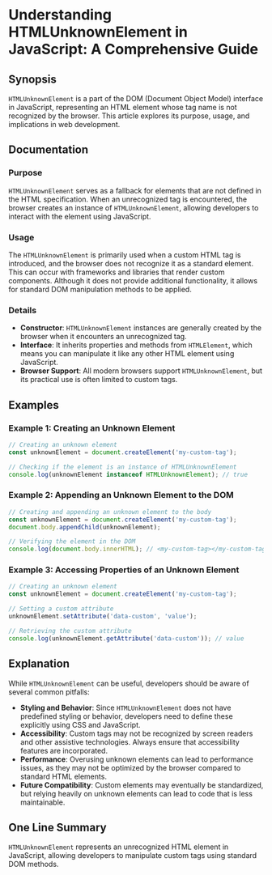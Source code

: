 <!--
Meta Description: # Understanding HTMLUnknownElement in JavaScript: A Comprehensive Guide ## Synopsis `HTMLUnknownElement` is a part of the DOM (Document Object Model) ...
Meta Keywords: custom, element, htmlunknownelement, javascript, tag
-->

# Understanding HTMLUnknownElement in JavaScript: A Comprehensive Guide

## Synopsis
`HTMLUnknownElement` is a part of the DOM (Document Object Model) interface in JavaScript, representing an HTML element whose tag name is not recognized by the browser. This article explores its purpose, usage, and implications in web development.

## Documentation

### Purpose
`HTMLUnknownElement` serves as a fallback for elements that are not defined in the HTML specification. When an unrecognized tag is encountered, the browser creates an instance of `HTMLUnknownElement`, allowing developers to interact with the element using JavaScript.

### Usage
The `HTMLUnknownElement` is primarily used when a custom HTML tag is introduced, and the browser does not recognize it as a standard element. This can occur with frameworks and libraries that render custom components. Although it does not provide additional functionality, it allows for standard DOM manipulation methods to be applied.

### Details
- **Constructor**: `HTMLUnknownElement` instances are generally created by the browser when it encounters an unrecognized tag.
- **Interface**: It inherits properties and methods from `HTMLElement`, which means you can manipulate it like any other HTML element using JavaScript.
- **Browser Support**: All modern browsers support `HTMLUnknownElement`, but its practical use is often limited to custom tags.

## Examples

### Example 1: Creating an Unknown Element
```javascript
// Creating an unknown element
const unknownElement = document.createElement('my-custom-tag');

// Checking if the element is an instance of HTMLUnknownElement
console.log(unknownElement instanceof HTMLUnknownElement); // true
```

### Example 2: Appending an Unknown Element to the DOM
```javascript
// Creating and appending an unknown element to the body
const unknownElement = document.createElement('my-custom-tag');
document.body.appendChild(unknownElement);

// Verifying the element in the DOM
console.log(document.body.innerHTML); // <my-custom-tag></my-custom-tag>
```

### Example 3: Accessing Properties of an Unknown Element
```javascript
// Creating an unknown element
const unknownElement = document.createElement('my-custom-tag');

// Setting a custom attribute
unknownElement.setAttribute('data-custom', 'value');

// Retrieving the custom attribute
console.log(unknownElement.getAttribute('data-custom')); // value
```

## Explanation
While `HTMLUnknownElement` can be useful, developers should be aware of several common pitfalls:

- **Styling and Behavior**: Since `HTMLUnknownElement` does not have predefined styling or behavior, developers need to define these explicitly using CSS and JavaScript.
- **Accessibility**: Custom tags may not be recognized by screen readers and other assistive technologies. Always ensure that accessibility features are incorporated.
- **Performance**: Overusing unknown elements can lead to performance issues, as they may not be optimized by the browser compared to standard HTML elements.
- **Future Compatibility**: Custom elements may eventually be standardized, but relying heavily on unknown elements can lead to code that is less maintainable.

## One Line Summary
`HTMLUnknownElement` represents an unrecognized HTML element in JavaScript, allowing developers to manipulate custom tags using standard DOM methods.